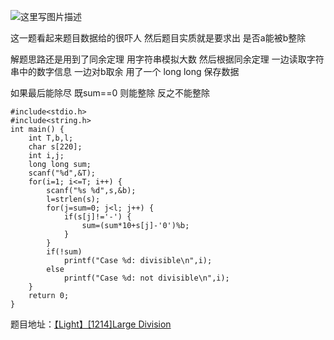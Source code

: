 ![这里写图片描述](http://img.blog.csdn.net/20151226220217834)

这一题看起来题目数据给的很吓人
然后题目实质就是要求出
是否a能被b整除

解题思路还是用到了同余定理
用字符串模拟大数
然后根据同余定理
一边读取字符串中的数字信息
一边对b取余
用了一个 long long 保存数据

如果最后能除尽 
既sum==0
则能整除
反之不能整除


```
#include<stdio.h>
#include<string.h>
int main() {
	int T,b,l;
	char s[220];
	int i,j;
	long long sum;
	scanf("%d",&T);
	for(i=1; i<=T; i++) {
		scanf("%s %d",s,&b);
		l=strlen(s);
		for(j=sum=0; j<l; j++) {
			if(s[j]!='-') {
				sum=(sum*10+s[j]-'0')%b;
			}
		}
		if(!sum)
			printf("Case %d: divisible\n",i);
		else
			printf("Case %d: not divisible\n",i);
	}
	return 0;
}
```




题目地址：[【Light】[1214]Large Division](http://lightoj.com/volume_showproblem.php?problem=1214)